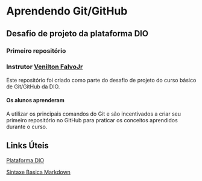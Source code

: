 # Aprendendo Git/GitHub 
## Desafio de projeto da plataforma DIO 
### Primeiro repositório
### Instrutor [Venilton FalvoJr](https://www.linkedin.com/in/falvojr/)
Este repositório foi criado como parte do desafio de projeto do curso básico de Git/GitHub da DIO.  
#### Os alunos aprenderam 
A utilizar os principais comandos do Git e são incentivados a criar seu primeiro repositório no GitHub para praticar os conceitos aprendidos durante o curso.

## Links Úteis
[Plataforma DIO](https://web.dio.me/)

[Sintaxe Basica Markdown](https://www.markdownguide.org/basic-syntax/)
